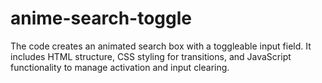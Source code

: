 # anime-search-toggle
The code creates an animated search box with a toggleable input field. It includes HTML structure, CSS styling for transitions, and JavaScript functionality to manage activation and input clearing.
